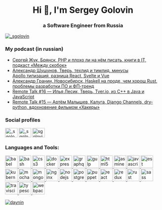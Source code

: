 <h1 align="center">Hi 👋, I'm Sergey Golovin</h1>
<h3 align="center">a Software Engineer from Russia</h3>

<p align="left"> <a href="https://twitter.com/_sgolovin" target="blank"><img src="https://img.shields.io/twitter/follow/_sgolovin?logo=twitter&style=for-the-badge" alt="_sgolovin" /></a> </p>

### My podcast (in russian)
<!-- PODCAST:START -->
- [Сергей Жук, Брянск, PHP и плохо ли на нём писать, книги в IT, подкаст «Между скобок»](https://soundcloud.com/csssr/sergey-zhuk-bryansk-php-i-plokho-li-na-nyom-pisat-knigi-v-it-podkast-mezhdu-skobok)
- [Александр Шушунов, Тверь, техлид и тимлид, минусы Apollo,типизация, разница React, Svelte и Vue](https://soundcloud.com/csssr/aleksandr-shushunov-tver-chem-tekhlid-i-timlid-minusy-apollotipizatsiya-raznitsa-react-svelte-i-vue)
- [Александр Гранин, Новосибирск, Haskell на проде, чем хорош Rust, проблемы разработки ПО и ФП-тренд](https://soundcloud.com/csssr/aleksandr-granin-novosibirsk-haskell-na-prode-chem-khorosh-rust-problemy-razrabotki-po-i-fp-trend)
- [Remote Talk #16 — Илья Лесик, Тверь, Tver.io, из C++ в Java и JavaScript](https://soundcloud.com/csssr/remote-talk-16-ilya-lesik-tver-tverio-iz-c-v-java-i-javascript)
- [Remote Talk #15 — Артём Малышев, Калуга, Django Channels, dry-python, вдохновение фильмом «Хакеры»](https://soundcloud.com/csssr/remote-talk-15-artyom-malyshev-kaluga-django-channels-dry-python-vdokhnovenie-filmom-khakery)
<!-- PODCAST:END -->

<h3 align="left">Social profiles</h3>
<p align="left">
<a href="https://dev.to/_sgolovin" target="blank"><img align="center" src="https://cdn.jsdelivr.net/npm/simple-icons@3.0.1/icons/dev-dot-to.svg" alt="_sgolovin" height="30" width="40" /></a>
<a href="https://twitter.com/_sgolovin" target="blank"><img align="center" src="https://cdn.jsdelivr.net/npm/simple-icons@3.0.1/icons/twitter.svg" alt="_sgolovin" height="30" width="40" /></a>
<a href="https://fb.com/sgolovin.dev" target="blank"><img align="center" src="https://cdn.jsdelivr.net/npm/simple-icons@3.0.1/icons/facebook.svg" alt="sgolovin.dev" height="30" width="40" /></a>

<h3 align="left">Languages and Tools:</h3>
<p align="left"> <a href="https://babeljs.io/" target="_blank"> <img src="https://www.vectorlogo.zone/logos/babeljs/babeljs-icon.svg" alt="babel" width="40" height="40"/> </a> <a href="https://www.gnu.org/software/bash/" target="_blank"> <img src="https://www.vectorlogo.zone/logos/gnu_bash/gnu_bash-icon.svg" alt="bash" width="40" height="40"/> </a> <a href="https://www.w3schools.com/css/" target="_blank"> <img src="https://devicons.github.io/devicon/devicon.git/icons/css3/css3-original-wordmark.svg" alt="css3" width="40" height="40"/> </a> <a href="https://www.docker.com/" target="_blank"> <img src="https://devicons.github.io/devicon/devicon.git/icons/docker/docker-original-wordmark.svg" alt="docker" width="40" height="40"/> </a> <a href="https://expressjs.com" target="_blank"> <img src="https://devicons.github.io/devicon/devicon.git/icons/express/express-original-wordmark.svg" alt="express" width="40" height="40"/> </a> <a href="https://graphql.org" target="_blank"> <img src="https://www.vectorlogo.zone/logos/graphql/graphql-icon.svg" alt="graphql" width="40" height="40"/> </a> <a href="https://gulpjs.com" target="_blank"> <img src="https://devicons.github.io/devicon/devicon.git/icons/gulp/gulp-plain.svg" alt="gulp" width="40" height="40"/> </a> <a href="https://www.w3.org/html/" target="_blank"> <img src="https://devicons.github.io/devicon/devicon.git/icons/html5/html5-original-wordmark.svg" alt="html5" width="40" height="40"/> </a> <a href="https://jasmine.github.io/" target="_blank"> <img src="https://www.vectorlogo.zone/logos/jasmine/jasmine-icon.svg" alt="jasmine" width="40" height="40"/> </a> <a href="https://developer.mozilla.org/en-US/docs/Web/JavaScript" target="_blank"> <img src="https://devicons.github.io/devicon/devicon.git/icons/javascript/javascript-original.svg" alt="javascript" width="40" height="40"/> </a> <a href="https://jestjs.io" target="_blank"> <img src="https://www.vectorlogo.zone/logos/jestjsio/jestjsio-icon.svg" alt="jest" width="40" height="40"/> </a> <a href="https://kubernetes.io" target="_blank"> <img src="https://www.vectorlogo.zone/logos/kubernetes/kubernetes-icon.svg" alt="kubernetes" width="40" height="40"/> </a> <a href="https://mochajs.org" target="_blank"> <img src="https://www.vectorlogo.zone/logos/mochajs/mochajs-icon.svg" alt="mocha" width="40" height="40"/> </a> <a href="https://www.mongodb.com/" target="_blank"> <img src="https://devicons.github.io/devicon/devicon.git/icons/mongodb/mongodb-original-wordmark.svg" alt="mongodb" width="40" height="40"/> </a> <a href="https://www.nginx.com" target="_blank"> <img src="https://devicons.github.io/devicon/devicon.git/icons/nginx/nginx-original.svg" alt="nginx" width="40" height="40"/> </a> <a href="https://nodejs.org" target="_blank"> <img src="https://devicons.github.io/devicon/devicon.git/icons/nodejs/nodejs-original-wordmark.svg" alt="nodejs" width="40" height="40"/> </a> <a href="https://www.postgresql.org" target="_blank"> <img src="https://devicons.github.io/devicon/devicon.git/icons/postgresql/postgresql-original-wordmark.svg" alt="postgresql" width="40" height="40"/> </a> <a href="https://github.com/puppeteer/puppeteer" target="_blank"> <img src="https://www.vectorlogo.zone/logos/pptrdev/pptrdev-official.svg" alt="puppeteer" width="40" height="40"/> </a> <a href="https://reactjs.org/" target="_blank"> <img src="https://devicons.github.io/devicon/devicon.git/icons/react/react-original-wordmark.svg" alt="react" width="40" height="40"/> </a> <a href="https://redux.js.org" target="_blank"> <img src="https://devicons.github.io/devicon/devicon.git/icons/redux/redux-original.svg" alt="redux" width="40" height="40"/> </a> <a href="https://www.rust-lang.org" target="_blank"> <img src="https://devicons.github.io/devicon/devicon.git/icons/rust/rust-plain.svg" alt="rust" width="40" height="40"/> </a> <a href="https://sass-lang.com" target="_blank"> <img src="https://devicons.github.io/devicon/devicon.git/icons/sass/sass-original.svg" alt="sass" width="40" height="40"/> </a> <a href="https://travis-ci.org" target="_blank"> <img src="https://www.vectorlogo.zone/logos/travis-ci/travis-ci-icon.svg" alt="travisci" width="40" height="40"/> </a> <a href="https://www.typescriptlang.org/" target="_blank"> <img src="https://devicons.github.io/devicon/devicon.git/icons/typescript/typescript-original.svg" alt="typescript" width="40" height="40"/> </a> <a href="https://webpack.js.org" target="_blank"> <img src="https://devicons.github.io/devicon/devicon.git/icons/webpack/webpack-original.svg" alt="webpack" width="40" height="40"/> </a> </p>

<p align="left"> <a href="https://github.com/ryo-ma/github-profile-trophy"><img src="https://github-profile-trophy.vercel.app/?username=daynin" alt="daynin" /></a> </p>
